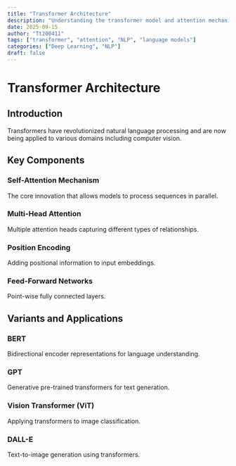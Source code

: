 ```yaml
---
title: "Transformer Architecture"
description: "Understanding the transformer model and attention mechanisms"
date: 2025-09-15
author: "Tt200411"
tags: ["transformer", "attention", "NLP", "language models"]
categories: ["Deep Learning", "NLP"]
draft: false
---
```


# Transformer Architecture

## Introduction

Transformers have revolutionized natural language processing and are now being applied to various domains including computer vision.

## Key Components

### Self-Attention Mechanism
The core innovation that allows models to process sequences in parallel.

### Multi-Head Attention
Multiple attention heads capturing different types of relationships.

### Position Encoding
Adding positional information to input embeddings.

### Feed-Forward Networks
Point-wise fully connected layers.

## Variants and Applications

### BERT
Bidirectional encoder representations for language understanding.

### GPT
Generative pre-trained transformers for text generation.

### Vision Transformer (ViT)
Applying transformers to image classification.

### DALL-E
Text-to-image generation using transformers.